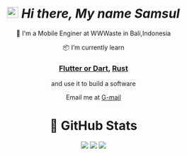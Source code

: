 
 <div align="center">
 
# <img src="https://media.giphy.com/media/hvRJCLFzcasrR4ia7z/giphy.gif" width="25px"></a> ***Hi there, My name Samsul***

🎯 I'm a Mobile Enginer at WWWaste in Bali,Indonesia 

📦 I’m currently learn 
### [Flutter or Dart](https://docs.flutter.dev/get-started/install), [Rust](https://www.rust-lang.org/)
and use it to build a software

Email me at [G-mail](mailto:ms.arifin29@gmail.com)


#  🍺 GitHub Stats

![](https://github-profile-summary-cards.vercel.app/api/cards/profile-details?username=msarifin29&theme=2077)
![](http://github-profile-summary-cards.vercel.app/api/cards/stats?username=msarifin29&theme=2077)
![](http://github-profile-summary-cards.vercel.app/api/cards/most-commit-language?username=msarifin29&theme=2077)


